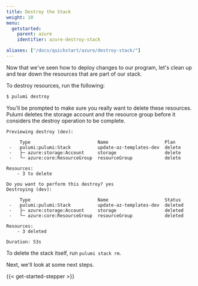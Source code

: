 ```yaml
---
title: Destroy the Stack
weight: 10
menu:
  getstarted:
    parent: azure
    identifier: azure-destroy-stack

aliases: ["/docs/quickstart/azure/destroy-stack/"]
---
```


Now that we've seen how to deploy changes to our program, let's clean up and tear down the resources that are part of our stack.

To destroy resources, run the following:

```bash
$ pulumi destroy
```

You'll be prompted to make sure you really want to delete these resources. Pulumi deletes the storage account and the resource group before it considers the destroy operation to be complete.

```
Previewing destroy (dev):

     Type                         Name                     Plan
 -   pulumi:pulumi:Stack          update-az-templates-dev  delete
 -   ├─ azure:storage:Account     storage                  delete
 -   └─ azure:core:ResourceGroup  resourceGroup            delete

Resources:
    - 3 to delete

Do you want to perform this destroy? yes
Destroying (dev):

     Type                         Name                     Status
 -   pulumi:pulumi:Stack          update-az-templates-dev  deleted
 -   ├─ azure:storage:Account     storage                  deleted
 -   └─ azure:core:ResourceGroup  resourceGroup            deleted

Resources:
    - 3 deleted

Duration: 53s
```

To delete the stack itself, run `pulumi stack rm`.

Next, we'll look at some next steps.

{{< get-started-stepper >}}
